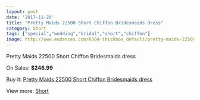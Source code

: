 ```yaml
---
layout: post
date: '2017-11-29'
title: "Pretty Maids 22500 Short Chiffon Bridesmaids dress"
category: Short
tags: ["special","wedding","bridal","short","chiffon"]
image: http://www.eudances.com/6304-thickbox_default/pretty-maids-22500-short-chiffon-bridesmaids-dress.jpg
---
```

Pretty Maids 22500 Short Chiffon Bridesmaids dress

On Sales: **$246.99**
<a href="https://www.eudances.com/en/short/2281-pretty-maids-22500-short-chiffon-bridesmaids-dress.html"><amp-img layout="responsive" width="600" height="600" src="//www.eudances.com/6304-thickbox_default/pretty-maids-22500-short-chiffon-bridesmaids-dress.jpg" alt="Pretty Maids 22500 Short Chiffon Bridesmaids dress 0" /></a>
<a href="https://www.eudances.com/en/short/2281-pretty-maids-22500-short-chiffon-bridesmaids-dress.html"><amp-img layout="responsive" width="600" height="600" src="//www.eudances.com/6306-thickbox_default/pretty-maids-22500-short-chiffon-bridesmaids-dress.jpg" alt="Pretty Maids 22500 Short Chiffon Bridesmaids dress 1" /></a>
<a href="https://www.eudances.com/en/short/2281-pretty-maids-22500-short-chiffon-bridesmaids-dress.html"><amp-img layout="responsive" width="600" height="600" src="//www.eudances.com/6305-thickbox_default/pretty-maids-22500-short-chiffon-bridesmaids-dress.jpg" alt="Pretty Maids 22500 Short Chiffon Bridesmaids dress 2" /></a>

Buy it: [Pretty Maids 22500 Short Chiffon Bridesmaids dress](https://www.eudances.com/en/short/2281-pretty-maids-22500-short-chiffon-bridesmaids-dress.html "Pretty Maids 22500 Short Chiffon Bridesmaids dress")

View more: [Short](https://www.eudances.com/en/25-short "Short")